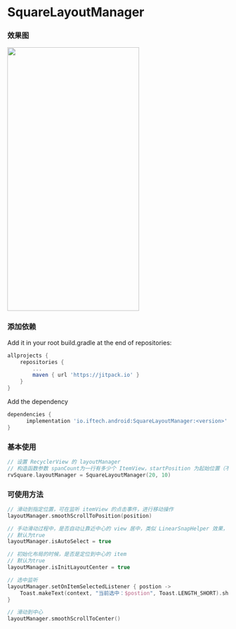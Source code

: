 # SquareLayoutManager
### 效果图

<img width="300" height="600" src="https://github.com/sinyu1012/SquareLayoutManager/blob/main/image/demo.gif" />



### 添加依赖
Add it in your root build.gradle at the end of repositories:

```groovy
allprojects {
    repositories {
        ...
        maven { url 'https://jitpack.io' }
    }
}
```


Add the dependency

```groovy
dependencies {
      implementation 'io.iftech.android:SquareLayoutManager:<version>'
}
```

### 基本使用

```kotlin
// 设置 RecyclerView 的 layoutManager
// 构造函数参数 spanCount为一行有多少个 ItemView，startPosition 为起始位置（不传默认中间）
rvSquare.layoutManager = SquareLayoutManager(20, 10)
```

### 可使用方法

```kotlin
// 滑动到指定位置，可在监听 itemView 的点击事件，进行移动操作
layoutManager.smoothScrollToPosition(position) 

// 手动滑动过程中，是否自动让靠近中心的 view 居中，类似 LinearSnapHelper 效果，使用 fling 实现
// 默认为true
layoutManager.isAutoSelect = true

// 初始化布局的时候，是否是定位到中心的 item
// 默认为true
layoutManager.isInitLayoutCenter = true

// 选中监听
layoutManager.setOnItemSelectedListener { postion ->
    Toast.makeText(context, "当前选中：$postion", Toast.LENGTH_SHORT).show()
}

// 滑动到中心
layoutManager.smoothScrollToCenter()
```

